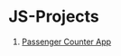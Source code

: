 # JS-Projects

1. <a href="https://aritrabarik.github.io/JS-Projects/Passenger-Counter-App/index.html">Passenger Counter App</a>
